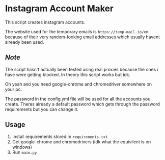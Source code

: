 # Instagram Account Maker


This script creates instagram accounts.


The website used for the temporary emails is `https://temp-mail.io/en` because of their very random-looking email addresses which usually havent already been used.





## *Note*

The script hasn't actually been tested using real proxies because the ones i have were getting blocked. In theory this script works but idk.

Oh yeah and you need google-chrome and chromedriver somewhere on your pc.

The password in the config.yml file will be used for all the accounts you create. Theres already a default password which gets through the password requirements but you can change it.

## Usage

1) Install requirements stored in `requirements.txt`
2) Get google-chrome and chromedrivers (idk what the equivilent is on windows)
3) Run `main.py`

